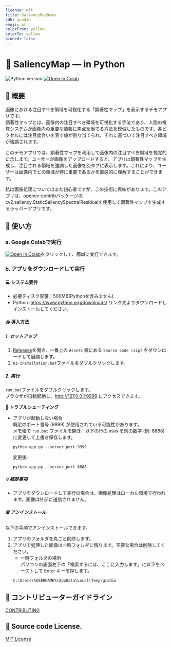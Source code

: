 ```yaml
---
license: mit
title: SaliencyMapDemo
sdk: gradio
emoji: 📊
colorFrom: yellow
colorTo: yellow
pinned: false
---
```

# 📖 SaliencyMap — in Python
![Python version](https://img.shields.io/badge/python-3.10+-important)
<a href="https://colab.research.google.com/github/umyuu/SaliencyMapDemo/blob/main/scripts/launch_app.ipynb" target="_parent"><img src="https://colab.research.google.com/assets/colab-badge.svg" alt="Open In Colab"/></a>

## 📝 概要  
画像における注目すべき領域を可視化する「顕著性マップ」を表示するデモアプリです。  
顕著性マップとは、画像内の注目すべき領域を可視化する手法であり、人間の視覚システムが画像内の重要な情報に焦点を当てる方法を模倣したものです。各ピクセルには注目度合いを表す値が割り当てられ、それに基づいて注目すべき領域が強調されます。  

このデモアプリでは、顕著性マップを利用して画像内の注目すべき領域を視覚的に示します。ユーザーが画像をアップロードすると、アプリは顕著性マップを生成し、注目される領域を強調した画像を別タブに表示します。これにより、ユーザーは画像内でどの領域が特に重要であるかを直感的に理解することができます。  

私は画像処理についてはまだ初心者ですが、この技術に興味があります。このアプリは、opencv-contribパッケージのcv2.saliency.StaticSaliencySpectralResidualを使用して顕著性マップを生成するラッパーアプリです。  

## 🚀 使い方  
### a. Google Colabで実行  
<a href="https://colab.research.google.com/github/umyuu/SaliencyMapDemo/blob/main/scripts/launch_app.ipynb" target="_parent"><img src="https://colab.research.google.com/assets/colab-badge.svg" alt="Open In Colab"/></a>をクリックして、簡単に実行できます。  

### b. アプリをダウンロードして実行  
#### 💻 システム要件  
- 必要ディスク容量：500MB(Pythonを含みません)  
- Python :https://www.python.org/downloads/  リンク先よりダウンロードしインストールしてください。  

#### 📥 導入方法  
##### 1. セットアップ  
1. [Releases](https://github.com/umyuu/SaliencyMapDemo/releases)を開き、一番上の `Assets` 欄にある `Source code (zip)` をダウンロードして展開します。  
2. `01-installation.bat`ファイルをダブルクリックします。  
##### 2. 実行  
`run.bat`ファイルをダブルクリックします。  
ブラウザが自動起動し、http://127.0.0.1:9999 にアクセスできます。  

**🔧 トラブルシューティング**  
- アプリが起動しない場合  
	既定のポート番号 (9999) が使用されている可能性があります。  
	メモ帳で `run.bat` ファイルを開き、以下の行の `9999` を別の数字 (例: 8888) に変更して上書き保存します。  
	~~~
	python app.py --server_port 9999  
	~~~
	変更後:
	~~~
	python app.py --server_port 8888  
	~~~
##### 💡 補足事項  
- アプリをダウンロードして実行の場合は、画像処理はローカル環境で行われます。画像は外部に送信されません。  

##### 🗑️ アンインストール  
以下の手順でアンインストールできます。  
1. アプリのフォルダを丸ごと削除します。  
2. アプリで処理した画像は一時フォルダに残ります。不要な場合は削除してください。  
	- 一時フォルダの場所  
	パソコンの画面左下の「検索するには、ここに入力します」に以下をペーストして Enter キーを押します。  
	~~~
	C:\Users\%USERNAME%\AppData\Local\Temp\gradio
	~~~

## 🤝 コントリビューターガイドライン  
[CONTRIBUTING](docs/CONTRIBUTING.md)  

## 📜 Source code License.  
[MIT License](LICENSE)  
